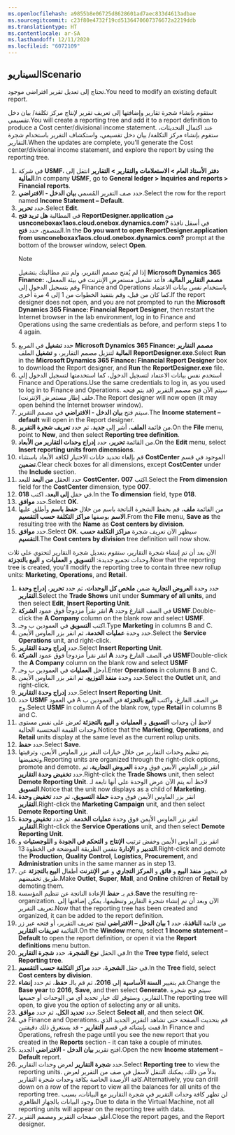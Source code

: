 ```yaml
---
ms.openlocfilehash: a9855b8e06725d8628601ad7aec833d4613adbae
ms.sourcegitcommit: c23f80e4732f19cd5136470607376672a2219ddb
ms.translationtype: HT
ms.contentlocale: ar-SA
ms.lasthandoff: 12/11/2020
ms.locfileid: "6072109"
---
```

## <a name="scenario"></a><span data-ttu-id="a6317-101">السيناريو</span><span class="sxs-lookup"><span data-stu-id="a6317-101">Scenario</span></span>
<span data-ttu-id="a6317-102">تحتاج إلى تعديل تقرير افتراضي موجود.</span><span class="sxs-lookup"><span data-stu-id="a6317-102">You need to modify an existing default report.</span></span> 

<span data-ttu-id="a6317-103">ستقوم بإنشاء شجرة تقارير وإضافتها إلى تعريف تقرير لإنتاج مركز تكلفة/ بيان دخل تقسيمي.</span><span class="sxs-lookup"><span data-stu-id="a6317-103">You will create a reporting tree and add it to a report definition to produce a Cost center/divisional income statement.</span></span> <span data-ttu-id="a6317-104">عند اكتمال التحديثات، ستقوم بإنشاء مركز التكلفة/ بيان دخل تقسيمي، واستكشاف التقرير باستخدام شجرة التقارير.</span><span class="sxs-lookup"><span data-stu-id="a6317-104">When the updates are complete, you'll generate the Cost center/divisional income statement, and explore the report by using the reporting tree.</span></span>

1.  <span data-ttu-id="a6317-105">في شركة **USMF**، انتقل إلى **‎دفتر الأستاذ العام > الاستعلامات والتقارير > التقارير المالية**.</span><span class="sxs-lookup"><span data-stu-id="a6317-105">In company **USMF**, go to **General ledger >  Inquiries and reports > Financial reports**.</span></span>
2.  <span data-ttu-id="a6317-106">حدد صف التقرير المُسمى **بيان الدخل - الافتراضي**.</span><span class="sxs-lookup"><span data-stu-id="a6317-106">Select the row for the report named **Income Statement – Default**.</span></span>
3.  <span data-ttu-id="a6317-107">حدد **تحرير**.</span><span class="sxs-lookup"><span data-stu-id="a6317-107">Select **Edit**.</span></span> 
4.  <span data-ttu-id="a6317-108">في المطالبة **هل تريد فتح ReportDesigner.application من usnconeboxax1aos.cloud.onebox.dynamics.com?** في أسفل نافذة المتصفح، حدد **فتح**.</span><span class="sxs-lookup"><span data-stu-id="a6317-108">In the **Do you want to open ReportDesigner.application from usnconeboxax1aos.cloud.onebox.dynamics.com?** prompt at the bottom of the browser window, select **Open**.</span></span>
    > [!NOTE]
    ><span data-ttu-id="a6317-109">إذا لم يُفتح مصمم التقرير، ولم تتم مطالبتك بتشغيل **Microsoft Dynamics 365 Finance: مصمم التقارير المالية**، فأعد تشغيل مستعرض الإنترنت في بيئة المعمل، وقم بتسجيل الدخول إلى Finance and Operations باستخدام نفس بيانات الاعتماد كما كان من قبل، وقم بتنفيذ الخطوات من 1 إلى 4 مرة أخرى.</span><span class="sxs-lookup"><span data-stu-id="a6317-109">If the report designer does not open, and you are not prompted to run the **Microsoft Dynamics 365 Finance: Financial Report Designer**, then restart the Internet browser in the lab environment, log in to Finance and Operations using the same credentials as before, and perform steps 1 to 4 again.</span></span>
6.  <span data-ttu-id="a6317-110">حدد **تشغيل** في المربع **Microsoft Dynamics 365 Finance: مصمم التقارير المالية** لتنزيل مصمم التقارير، و **تشغيل** الملف **‎‎ReportDesigner.exe**.</span><span class="sxs-lookup"><span data-stu-id="a6317-110">Select **Run** in the **Microsoft Dynamics 365 Finance: Financial Report Designer** box to download the Report designer, and **Run** the **ReportDesigner.exe** file.</span></span> 
6.  <span data-ttu-id="a6317-111">استخدم نفس بيانات الاعتماد لتسجيل الدخول، كما استخدمتها لتسجيل الدخول إلى Finance and Operations.</span><span class="sxs-lookup"><span data-stu-id="a6317-111">Use the same credentials to log in, as you used to log in to Finance and Operations.</span></span> <span data-ttu-id="a6317-112">سيتم الآن فتح مصمم التقرير (قد يتم فتحه خلف إطار مستعرض الإنترنت).</span><span class="sxs-lookup"><span data-stu-id="a6317-112">The Report designer will now open (it may open behind the Internet browser window).</span></span>
7.  <span data-ttu-id="a6317-113">سيتم فتح **بيان الدخل - الافتراضي** في مصمم التقرير.</span><span class="sxs-lookup"><span data-stu-id="a6317-113">The **Income statement – default** will open in the Report designer.</span></span>
4.  <span data-ttu-id="a6317-114">من قائمة **الملف**، أشر إلى **جديد**، ثم حدد **تعريف شجرة التقرير**.</span><span class="sxs-lookup"><span data-stu-id="a6317-114">On the **File** menu, point to **New**, and then select **Reporting tree definition**.</span></span>
5.  <span data-ttu-id="a6317-115">من القائمة **تحرير**، حدد **إدراج وحدات التقارير من الأبعاد**.</span><span class="sxs-lookup"><span data-stu-id="a6317-115">On the **Edit** menu, select **Insert reporting units from dimensions**.</span></span>
6.  <span data-ttu-id="a6317-116">قم بإلغاء تحديد خانات الاختيار لكافة الأبعاد باستثناء **CostCenter‎** الموجود في قسم **تضمين**.</span><span class="sxs-lookup"><span data-stu-id="a6317-116">Clear check boxes for all dimensions, except **CostCenter** under the **Include** section.</span></span>
7.  <span data-ttu-id="a6317-117">حدد الحقل **من البعد** للبعد **CostCenter**، اكتب **007**.</span><span class="sxs-lookup"><span data-stu-id="a6317-117">Select the **From dimension** field for the **CostCenter** dimension, type **007**.</span></span> 
8.  <span data-ttu-id="a6317-118">في حقل **إلى البعد**، اكتب **018**.</span><span class="sxs-lookup"><span data-stu-id="a6317-118">In the **To dimension** field, type **018**.</span></span>
9.  <span data-ttu-id="a6317-119">حدد **موافق**.</span><span class="sxs-lookup"><span data-stu-id="a6317-119">Select **OK**.</span></span>
9.  <span data-ttu-id="a6317-120">من القائمة **ملف**، قم بحفظ الشجرة الناتجة باسم من خلال **حفظ باسم** وأطلق عليها **الاسم** بوصفها **مراكز التكلفة حسب التقسيم**.</span><span class="sxs-lookup"><span data-stu-id="a6317-120">From the **File** menu, **Save as** the resulting tree with the **Name** as **Cost centers by division**.</span></span>
10. <span data-ttu-id="a6317-121">حدد **موافق**.</span><span class="sxs-lookup"><span data-stu-id="a6317-121">Select **OK**.</span></span> <span data-ttu-id="a6317-122">سيظهر الآن تعريف شجرة **مراكز التكلفة حسب التقسيم**.</span><span class="sxs-lookup"><span data-stu-id="a6317-122">The **Cost centers by division** tree definition will now show.</span></span>
    
<span data-ttu-id="a6317-123">الآن بعد أن تم إنشاء شجرة التقارير، ستقوم بتعديل شجرة التقارير لتحتوي على ثلاث وحدات تجميع جديدة: **التسويق** و **العمليات** و **البيع بالتجزئة**.</span><span class="sxs-lookup"><span data-stu-id="a6317-123">Now that the reporting tree is created, you'll modify the reporting tree to contain three new rollup units: **Marketing**, **Operations**, and **Retail**.</span></span>
    
 
1.  <span data-ttu-id="a6317-124">حدد وحدة **العروض التجارية** ضمن **ملخص كل الوحدات**، ثم حدد **تحرير**، **إدراج وحدة التقارير**.</span><span class="sxs-lookup"><span data-stu-id="a6317-124">Select the **Trade Shows** unit under **Summary of all units**, and then select **Edit**, **Insert Reporting Unit**.</span></span>
13. <span data-ttu-id="a6317-125">انقر نقراً مزدوجاً فوق عمود **الشركة A** في الصف الفارغ وحدد **USMF‎**.</span><span class="sxs-lookup"><span data-stu-id="a6317-125">Double-click the **A Company** column on the blank row and select **USMF**.</span></span>
14. <span data-ttu-id="a6317-126">اكتب **التسويق** في العمودين ب وجـ.</span><span class="sxs-lookup"><span data-stu-id="a6317-126">Type **Marketing** in columns B and C.</span></span>
15. <span data-ttu-id="a6317-127">حدد وحدة **عمليات الخدمة**، ثم انقر بزر الماوس الأيمن.</span><span class="sxs-lookup"><span data-stu-id="a6317-127">Select the **Service Operations** unit, and right-click.</span></span> 
16. <span data-ttu-id="a6317-128">حدد **إدراج وحدة التقارير**.</span><span class="sxs-lookup"><span data-stu-id="a6317-128">Select **Insert Reporting Unit**.</span></span>
18. <span data-ttu-id="a6317-129">انقر نقراً مزدوجاً فوق عمود **الشركة A** في الصف الفارغ وحدد **USMF‎**</span><span class="sxs-lookup"><span data-stu-id="a6317-129">Double-click the **A Company** column on the blank row and select **USMF**</span></span>
19. <span data-ttu-id="a6317-130">أدخل **العمليات** في العمودين ب وجـ.</span><span class="sxs-lookup"><span data-stu-id="a6317-130">Enter **Operations** in columns B and C.</span></span>
19. <span data-ttu-id="a6317-131">حدد وحدة **منفذ التوزيع**، ثم انقر بزر الماوس الأيمن.</span><span class="sxs-lookup"><span data-stu-id="a6317-131">Select the **Outlet** unit, and right-click.</span></span> 
20. <span data-ttu-id="a6317-132">حدد **إدراج وحدة التقارير**.</span><span class="sxs-lookup"><span data-stu-id="a6317-132">Select **Insert Reporting Unit**.</span></span>
22. <span data-ttu-id="a6317-133">حدد **USMF‎** في العمود A من الصف الفارغ، واكتب **البيع بالتجزئة** في العمودين ب وج.</span><span class="sxs-lookup"><span data-stu-id="a6317-133">Select **USMF** in column A of the blank row, type **Retail** in columns B and C.</span></span>
22. <span data-ttu-id="a6317-134">لاحظ أن وحدات **التسويق** و **العمليات** و **البيع بالتجزئة** تُعرض على نفس مستوى وحدات القيمة المحتسبة الحالية.</span><span class="sxs-lookup"><span data-stu-id="a6317-134">Notice that the **Marketing**, **Operations**, and **Retail** units display at the same level as the current rollup units.</span></span> 
23. <span data-ttu-id="a6317-135">حدد **حفظ**.</span><span class="sxs-lookup"><span data-stu-id="a6317-135">Select **Save**.</span></span>    
24. <span data-ttu-id="a6317-136">يتم تنظيم وحدات التقارير من خلال خيارات النقر بزر الماوس الأيمن، وترقيتها وتخفيضها.</span><span class="sxs-lookup"><span data-stu-id="a6317-136">Reporting units are organized through the right-click options, promote and demote.</span></span> <span data-ttu-id="a6317-137">انقر بزر الماوس الأيمن فوق وحدة **العروض التجارية**، ثم حدد **تخفيض وحدة التقارير**.</span><span class="sxs-lookup"><span data-stu-id="a6317-137">Right-click the **Trade Shows** unit, then select **Demote Reporting Unit**.</span></span> <span data-ttu-id="a6317-138">لاحظ أنه يتم الآن عرض الوحدة على أنها تابعة لـ **التسويق**.</span><span class="sxs-lookup"><span data-stu-id="a6317-138">Notice that the unit now displays as a child of **Marketing**.</span></span>
26. <span data-ttu-id="a6317-139">انقر بزر الماوس الأيمن فوق وحدة **حملة التسويق**، ثم حدد **تخفيض وحدة التقارير**.</span><span class="sxs-lookup"><span data-stu-id="a6317-139">Right-click the **Marketing Campaign** unit, and then select **Demote Reporting Unit**.</span></span>
28. <span data-ttu-id="a6317-140">انقر بزر الماوس الأيمن فوق وحدة **عمليات الخدمة**، ثم حدد **تخفيض وحدة التقارير**.</span><span class="sxs-lookup"><span data-stu-id="a6317-140">Right-click the **Service Operations**  unit, and then select **Demote Reporting Unit**.</span></span>
4.  <span data-ttu-id="a6317-141">انقر بزر الماوس الأيمن وخفض ترتيب **الإنتاج** و **التحكم في الجودة** و **اللوجستيات** و **التدبير** و **الإدارة** بنفس الطريقة الموضحة في الخطوة 13.</span><span class="sxs-lookup"><span data-stu-id="a6317-141">Right-click and demote the **Production**, **Quality Control**, **Logistics**, **Procurement**, and **Administration** units in the same manner as in step 13.</span></span> 
30. <span data-ttu-id="a6317-142">قم بتجهيز **منفذ البيع** و **فائق** و **المركز التجاري** و **عبر الإنترنت** أطفال **البيع بالتجزئة** عن طريق تخفيضهم.</span><span class="sxs-lookup"><span data-stu-id="a6317-142">Make **Outlet**, **Super**, **Mall**, and **Online** children of **Retail** by demoting them.</span></span>
31. <span data-ttu-id="a6317-143">قم بـ **حفظ** الإعادة الناتجة عن تنظيم المؤسسة.</span><span class="sxs-lookup"><span data-stu-id="a6317-143">**Save** the resulting re-organization.</span></span> <span data-ttu-id="a6317-144">الآن وبعد أن تم إنشاء شجرة التقارير وتنظيمها، يمكن إضافتها إلى تعريف التقرير.</span><span class="sxs-lookup"><span data-stu-id="a6317-144">Now that the reporting tree has been created and organized, it can be added to the report definition.</span></span>
32. <span data-ttu-id="a6317-145">من قائمة **النافذة**، حدد **1 بيان الدخل – الافتراضي** لفتح تعريف التقرير، أو فتحه عبر زر القائمة **تعريفات التقارير**.</span><span class="sxs-lookup"><span data-stu-id="a6317-145">On the **Window** menu, select **1 Income statement – Default** to open the report definition, or open it via the **Report definitions** menu button.</span></span>
33. <span data-ttu-id="a6317-146">في الحقل **نوع الشجرة**، حدد **شجرة التقارير**.</span><span class="sxs-lookup"><span data-stu-id="a6317-146">In the **Tree type** field, select **Reporting tree**.</span></span>
34. <span data-ttu-id="a6317-147">في حقل **الشجرة**، حدد **مراكز التكلفة حسب التقسيم**.</span><span class="sxs-lookup"><span data-stu-id="a6317-147">In the **Tree** field, select **Cost centers by division**.</span></span>
35. <span data-ttu-id="a6317-148">قم بتغيير **السنة الأساسية** إلى **2016**، ثم قم بالـ **حفظ**، ثم حدد **إنشاء**.</span><span class="sxs-lookup"><span data-stu-id="a6317-148">Change the **Base year** to **2016**, **Save**, and then select **Generate**.</span></span> <span data-ttu-id="a6317-149">سيتم فتح شجرة التقارير، وستوفر لك خيار تحديد أي من الوحدات أو جميعها.</span><span class="sxs-lookup"><span data-stu-id="a6317-149">The reporting tree will open, to give you the option of selecting any or all units.</span></span> 
36. <span data-ttu-id="a6317-150">حدد **تحديد الكل**، ثم حدد **موافق‏‎**.</span><span class="sxs-lookup"><span data-stu-id="a6317-150">Select **Select all**, and then select **OK**.</span></span>
36. <span data-ttu-id="a6317-151">في Finance and Operations، قم بتحديث الصفحة حتى تشاهد التقرير الجديد الذي قمت بإنشائه في قسم **التقارير** - قد يستغرق ذلك دقيقتين.</span><span class="sxs-lookup"><span data-stu-id="a6317-151">In Finance and Operations, refresh the page until you see the new report that you created in the **Reports** section - it can take a couple of minutes.</span></span>
37. <span data-ttu-id="a6317-152">افتح تقرير **بيان الدخل - الافتراضي** الجديد.</span><span class="sxs-lookup"><span data-stu-id="a6317-152">Open the new **Income statement – Default** report.</span></span>
36. <span data-ttu-id="a6317-153">حدد **شجرة التقارير** لعرض وحدات التقارير.</span><span class="sxs-lookup"><span data-stu-id="a6317-153">Select **Reporting tree** to view the reporting units.</span></span> <span data-ttu-id="a6317-154">بدلاً من ذلك، يمكنك التنقل لأسفل في صف من التقرير لعرض كافة الأرصدة الخاصة بكافة وحدات شجرة التقارير.</span><span class="sxs-lookup"><span data-stu-id="a6317-154">Alternatively, you can drill down on a row of the report to view all the balances for all units of the reporting tree.</span></span>  <span data-ttu-id="a6317-155">لن تظهر كافة وحدات التقرير في شجرة التقارير مع البيانات، بسبب وجود البيانات بالجهاز الظاهري.</span><span class="sxs-lookup"><span data-stu-id="a6317-155">Due to data in the Virtual Machine, not all reporting units will appear on the reporting tree with data.</span></span>     
38. <span data-ttu-id="a6317-156">أغلق صفحات التقرير ومصمم التقرير.</span><span class="sxs-lookup"><span data-stu-id="a6317-156">Close the report pages, and the Report designer.</span></span>

